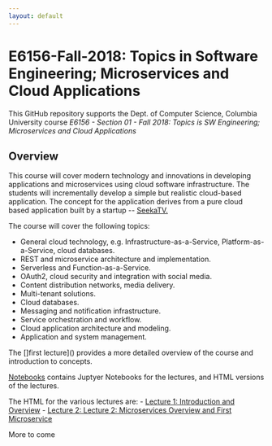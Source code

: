 ```yaml
---
layout: default
---
```


# E6156-Fall-2018: Topics in Software Engineering; Microservices and Cloud Applications

This GitHub repository supports the Dept. of Computer Science, Columbia University course
_E6156 - Section 01 - Fall 2018: Topics is SW Engineering; Microservices and Cloud Applications_

## Overview

This course will cover modern technology and innovations in developing applications and microservices
using cloud software infrastructure. The students will
incrementally develop a simple but realistic cloud-based application. 
The concept for the application derives from a pure cloud based application built by a 
startup -- [SeekaTV.](watch.seeka.tv)

The course will cover the following topics:

- General cloud technology, e.g. Infrastructure-as-a-Service, Platform-as-a-Service, cloud databases.
- REST and microservice architecture and implementation.
- Serverless and Function-as-a-Service.
- OAuth2, cloud security and integration with social media.
- Content distribution networks, media delivery.
- Multi-tenant solutions.
- Cloud databases.
- Messaging and notification infrastructure.
- Service orchestration and workflow.
- Cloud application architecture and modeling.
- Application and system management.

The []first lecture]() provides a more detailed overview of the course and introduction to concepts.

[Notebooks](./Notebooks) contains Juptyer Notebooks for the lectures, and 
HTML versions of the lectures. 

The HTML for the various lectures are:
    - [Lecture 1: Introduction and Overview](./Notebooks/E6156-f2018-Lecture-1.html)
    - [Lecture 2: Lecture 2: Microservices Overview and First Microservice](./Notebooks/E6156-f2018-Lecture-2.html)

More to come
  